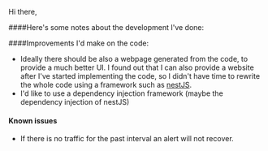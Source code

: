 Hi there,

####Here's some notes about the development I've done: 

####Improvements I'd make on the code:
- Ideally there should be also a webpage generated from the code, to provide a much better UI. I found out that I can also provide a website after I've started implementing the code, so I didn't have time to rewrite the whole code using a framework such as [nestJS](https://nestjs.com/).
- I'd like to use a dependency injection framework (maybe the dependency injection of nestJS) 

#### Known issues
- If there is no traffic for the past interval an alert will not recover.
